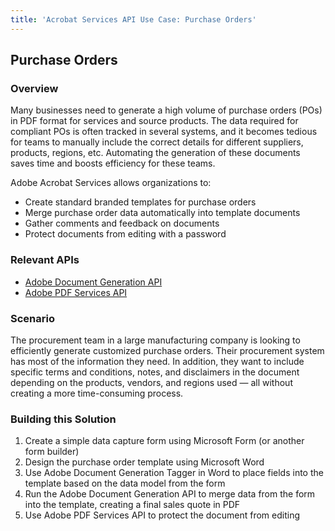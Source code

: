 ```yaml
---
title: 'Acrobat Services API Use Case: Purchase Orders'
---
```


## Purchase Orders

### Overview

Many businesses need to generate a high volume of purchase orders (POs) in PDF format for services and source products. The data required for compliant POs is often tracked in several systems, and it becomes tedious for teams to manually include the correct details for different suppliers, products, regions, etc. Automating the generation of these documents saves time and boosts efficiency for these teams.

Adobe Acrobat Services allows organizations to:

* Create standard branded templates for purchase orders
* Merge purchase order data automatically into template documents
* Gather comments and feedback on documents
* Protect documents from editing with a password

### Relevant APIs

* [Adobe Document Generation API](/src/pages/apis/doc-generation.md)
* [Adobe PDF Services API](/src/pages/apis/pdf-services.md)

### Scenario

The procurement team in a large manufacturing company is looking to efficiently generate customized purchase orders. Their procurement system has most of the information they need. In addition, they want to include specific terms and conditions, notes, and disclaimers in the document depending on the products, vendors, and regions used — all without creating a more time-consuming process.

### Building this Solution

1. Create a simple data capture form using Microsoft Form (or another form builder)
2. Design the purchase order template using Microsoft Word
3. Use Adobe Document Generation Tagger in Word to place fields into the template based on the data model from the form
4. Run the Adobe Document Generation API to merge data from the form into the template, creating a final sales quote in PDF
5. Use Adobe PDF Services API to protect the document from editing
